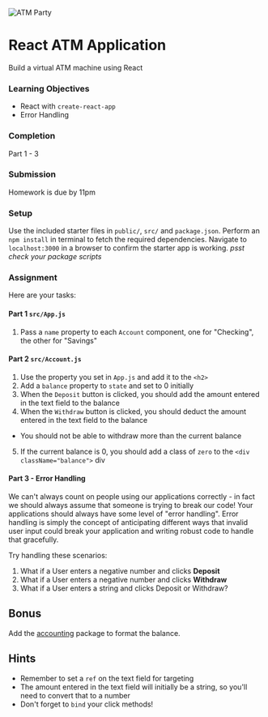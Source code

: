 ![ATM Party](https://i.giphy.com/3oz8xZGfHArTvh99YI.gif)

# React ATM Application
Build a virtual ATM machine using React

### Learning Objectives
* React with `create-react-app`
* Error Handling

### Completion
Part 1 - 3

### Submission
Homework is due by 11pm

### Setup
Use the included starter files in `public/`, `src/` and `package.json`. Perform an `npm install` in terminal to fetch the required dependencies. Navigate to `localhost:3000` in a browser to confirm the starter app is working. *psst check your package scripts*

### Assignment
Here are your tasks:

#### Part 1 `src/App.js`
1. Pass a `name` property to each `Account` component, one for "Checking", the other for "Savings"

#### Part 2 `src/Account.js`
1. Use the property you set in `App.js` and add it to the `<h2>`
2. Add a `balance` property to `state` and set to 0 initially
3. When the `Deposit` button is clicked, you should add the amount entered in the text field to the balance
4. When the `Withdraw` button is clicked, you should deduct the amount entered in the text field to the balance
  - You should not be able to withdraw more than the current balance
5. If the current balance is 0, you should add a class of `zero` to the `<div className="balance">` div

#### Part 3 - Error Handling
We can't always count on people using our applications correctly - in fact we should always assume that someone is trying to break our code! Your applications should always have some level of "error handling". Error handling is simply the concept of anticipating different ways that invalid user input could break your application and writing robust code to handle that gracefully.

Try handling these scenarios:
1. What if a User enters a negative number and clicks **Deposit**
2. What if a User enters a negative number and clicks **Withdraw**
3. What if a User enters a string and clicks Deposit or Withdraw?

## Bonus
Add the [accounting](https://www.npmjs.com/package/accounting) package to format the balance.

## Hints
- Remember to set a `ref` on the text field for targeting
- The amount entered in the text field will initially be a string, so you'll need to convert that to a number
- Don't forget to `bind` your click methods!
